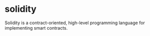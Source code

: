 # solidity
Solidity is a contract-oriented, high-level programming language for implementing smart contracts.
